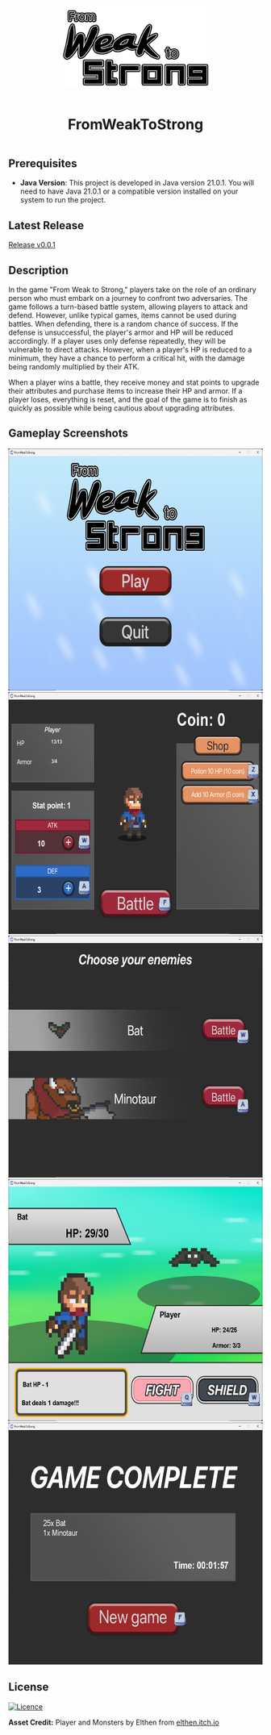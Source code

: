 <div align="center" style="display:grid;place-items:center;">
<p>
    <a href="https://vlang.io/" target="_blank"><img width="300" src="src/res/logo.png?sanitize=true" alt="V logo"></a>
</p>
<h1>FromWeakToStrong</h1>
</div>

## Prerequisites

- **Java Version**: This project is developed in Java version 21.0.1. You will need to have Java 21.0.1 or a compatible version installed on your system to run the project.

## Latest Release
[Release v0.0.1](https://github.com/nonnnz/OOP-Game-Final/releases/tag/v0.0.1)

## Description

In the game "From Weak to Strong," players take on the role of an ordinary person who must embark on a journey to confront two adversaries. The game follows a turn-based battle system, allowing players to attack and defend. However, unlike typical games, items cannot be used during battles. When defending, there is a random chance of success. If the defense is unsuccessful, the player's armor and HP will be reduced accordingly. If a player uses only defense repeatedly, they will be vulnerable to direct attacks. However, when a player's HP is reduced to a minimum, they have a chance to perform a critical hit, with the damage being randomly multiplied by their ATK.

When a player wins a battle, they receive money and stat points to upgrade their attributes and purchase items to increase their HP and armor. If a player loses, everything is reset, and the goal of the game is to finish as quickly as possible while being cautious about upgrading attributes.

## Gameplay Screenshots
<img src="https://github.com/nonnnz/OOP-Game-Final/blob/main/screenshots/Screenshot1.png" alt="menu" width="640" height="480">
<img src="screenshots/Screenshot13.png" alt="main" width="640" height="480">
<img src="screenshots/Screenshot3.png" alt="select" width="640" height="480">
<img src="screenshots/Screenshot5.png" alt="fight" width="640" height="480">
<img src="screenshots/Screenshot15.png" alt="complete" width="640" height="480">



## License
[![Licence](https://img.shields.io/github/license/Ileriayo/markdown-badges?style=for-the-badge)](./LICENSE)


**Asset Credit:** Player and Monsters by Elthen from [elthen.itch.io](https://elthen.itch.io/)
